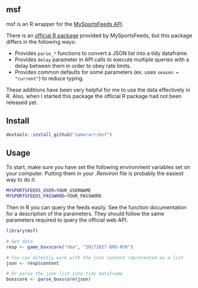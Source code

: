 ## msf

msf is an R wrapper for the [MySportsFeeds API](https://www.mysportsfeeds.com/).

There is an [official R package](https://github.com/MySportsFeeds/mysportsfeeds-r) provided by MySportsFeeds, but this package differs in the following ways:

- Provides `parse_*` functions to convert a JSON list into a tidy dataframe. 
- Provides `delay` parameter in API calls to execute multiple queries with a delay between them in order to obey rate limits.
- Provides common defaults for some parameters (ex. uses `season = "current"`) to reduce typing.

These additions have been very helpful for me to use the data effectively in R. Also, when I started this package the official R package had not been released yet. 

## Install
```R
devtools::install_github("zamorarr/msf")
```

## Usage
To start, make sure you have set the following environment variables set on your computer. Putting them in your *.Renviron* file is probably the easiest way to do it.

```sh
MYSPORTSFEEDS_USER=YOUR_USERNAME
MYSPORTSFEEDS_PASSWORD=YOUR_PASSWORD
```

Then in R you can query the feeds easily. See the function documentation for a description of the parameters. They should follow the same parameters required to query the official web API.

```R
library(msf)

# Get data
resp <- game_boxscore("nba", "20171027-BRO-NYK")

# You can directly work with the json content represented as a list
json <- resp$content

# Or parse the json list into tidy dataframe
boxscore <- parse_boxscore(json)
```
